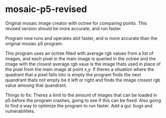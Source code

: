 # mosaic-p5-revised
Original mosaic image creator with octree for comparing points.
This revised version should be more accurate, and run faster.

Program now runs and operates alot faster, and is more accurate than the original mosiac p5 program.

This program uses an octree filled with average rgb values from a list of images, and each pixel in the main image is queried in the octree and the image with the closest average rgb vaue is the image thats used in place of the pixel from the main image at point x,y. If theres a situation where the quadrant that a pixel falls into is empty the program finds the next quandrant thats not empty be it left or right and finds the image closest rgb value amoung that quandrant.

Things to fix:
Theres a limit to the amount of images that can be loaded in p5 before the program crashes, going to see if this can be fixed.
Also going to find a way to optimize the program to run faster.
Add a gui.
bugs and vulnerabilities.
